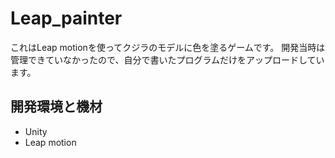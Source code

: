 # Leap_painter

これはLeap motionを使ってクジラのモデルに色を塗るゲームです。
開発当時は管理できていなかったので、自分で書いたプログラムだけをアップロードしています。

## 開発環境と機材
- Unity
- Leap motion
